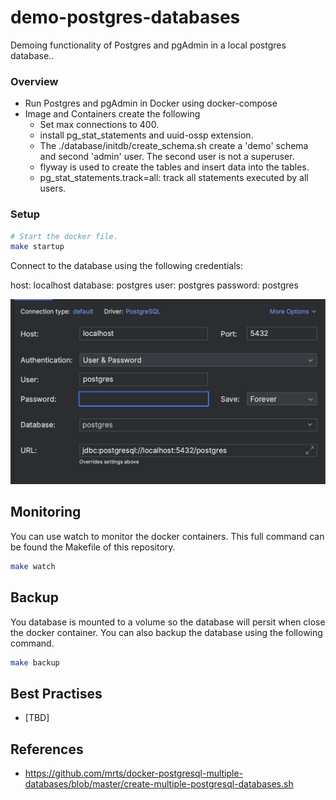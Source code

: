 # demo-postgres-databases

Demoing functionality of Postgres and pgAdmin in a local postgres database..

### Overview

- Run Postgres and pgAdmin in Docker using docker-compose
- Image and Containers create the following
    - Set max connections to 400. 
    - install pg_stat_statements and uuid-ossp extension.
    - The ./database/initdb/create_schema.sh create a 'demo' schema and second 'admin' user. The second user is not a superuser.
    - flyway is used to create the tables and insert data into the tables.
    - pg_stat_statements.track=all: track all statements executed by all users.

### Setup


```bash
# Start the docker file.
make startup
```

Connect to the database using the following credentials:

host: localhost
database: postgres
user: postgres
password: postgres

![DataGrip](./images/datagrip.png)


## Monitoring 

You can use watch to monitor the docker containers. This full command can be found the Makefile of this repository.

```bash
make watch
```


## Backup 

You database is mounted to a volume so the database will persit when close the docker container. You can also backup the database using the following command.

```bash
make backup
```

## Best Practises

- [TBD]

## References

- https://github.com/mrts/docker-postgresql-multiple-databases/blob/master/create-multiple-postgresql-databases.sh
